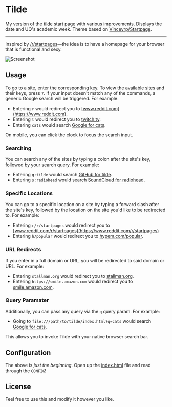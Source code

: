 # Tilde

My version of the [tilde](https://github.com/cadejscroggins/tilde) start page
with various improvements.
Displays the date and UQ's academic week. Theme based on 
[Vincevrp/Startpage](https://github.com/Vincevrp/Startpage).

------------------------

Inspired by [/r/startpages](https://www.reddit.com/r/startpages)—the idea is to have a homepage for your browser that is functional and sexy.

![Screenshot](SCREENSHOT.png?raw=true "Screenshot")

## Usage

To go to a site, enter the corresponding key. To view the available sites and their keys, press `?`. If your input doesn't match any of the commands, a generic Google search will be triggered. For example:

- Entering `r` would redirect you to [www.reddit.com](https://www.reddit.com).
- Entering `t` would redirect you to [twitch.tv](https://www.twitch.tv).
- Entering `cats` would search [Google for cats](https://encrypted.google.com/search?q=cats).

On mobile, you can click the clock to focus the search input.

### Searching

You can search any of the sites by typing a colon after the site's key, followed by your search query. For example:

- Entering `g:tilde` would search [GitHub for tilde](https://github.com/search?q=tilde).
- Entering `s:radiohead` would search [SoundCloud for radiohead](https://soundcloud.com/search?q=radiohead).

### Specific Locations

You can go to a specific location on a site by typing a forward slash after the site's key, followed by the location on the site you'd like to be redirected to. For example:

- Entering `r/r/startpages` would redirect you to [www.reddit.com/r/startpages](https://www.reddit.com/r/startpages)
- Entering `h/popular` would redirect you to [hypem.com/popular](http://hypem.com/popular).

### URL Redirects

If you enter in a full domain or URL, you will be redirected to said domain or URL. For example:

- Entering `stallman.org` would redirect you to [stallman.org](https://stallman.org/).
- Entering `https://smile.amazon.com` would redirect you to [smile.amazon.com](https://smile.amazon.com/).

### Query Paramater

Additionally, you can pass any query via the `q` query param. For example:

- Going to `file:///path/to/tilde/index.html?q=cats` would search [Google for cats](https://encrypted.google.com/search?q=cats).

This allows you to invoke Tilde with your native browser search bar.

## Configuration

The above is _just the beginning_. Open up the [index.html](index.html) file and read through the `CONFIG`!

## License

Feel free to use this and modify it however you like.
